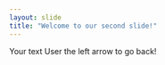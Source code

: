 ```yaml
---
layout: slide
title: "Welcome to our second slide!"
---
```

Your text
User the left arrow to go back!
